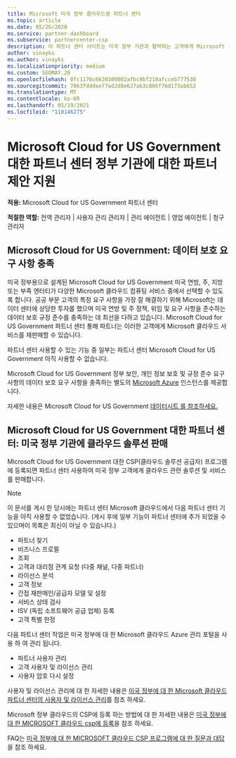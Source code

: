 ```yaml
---
title: Microsoft 미국 정부 클라우드용 파트너 센터
ms.topic: article
ms.date: 05/26/2020
ms.service: partner-dashboard
ms.subservice: partnercenter-csp
description: 이 파트너 센터 사이트는 미국 정부 기관과 협력하는 고객에게 Microsoft 클라우드 솔루션을 제공하는 Microsoft 파트너를 위한 것입니다.
author: vinayks
ms.author: vinayks
ms.localizationpriority: medium
ms.custom: SEOMAY.20
ms.openlocfilehash: 0fc1176c6620300002afbc9bf218afcceb777538
ms.sourcegitcommit: 7063fdddee77ad2d8e627ab3c806f76d173ab652
ms.translationtype: MT
ms.contentlocale: ko-KR
ms.lasthandoff: 05/19/2021
ms.locfileid: "110146275"
---
```

# <a name="partner-center-for-microsoft-cloud-for-us-government-supports-partner-offers-to-government-agencies"></a>Microsoft Cloud for US Government 대한 파트너 센터 정부 기관에 대한 파트너 제안 지원

**적용:** Microsoft Cloud for US Government 파트너 센터

**적절한 역할:** 전역 관리자 | 사용자 관리 관리자 | 관리 에이전트 | 영업 에이전트 | 청구 관리자

## <a name="microsoft-cloud-for-us-government-meeting-data-protection-requirements"></a>Microsoft Cloud for US Government: 데이터 보호 요구 사항 충족

미국 정부용으로 설계된 Microsoft Cloud for US Government 미국 연방, 주, 지방 또는 부족 엔터티가 다양한 Microsoft 클라우드 컴퓨팅 서비스 중에서 선택할 수 있도록 합니다. 공공 부문 고객의 특정 요구 사항을 가장 잘 해결하기 위해 Microsoft는 데이터 센터에 상당한 투자를 했으며 미국 연방 및 주 정책, 위임 및 요구 사항을 준수하는 데이터 보호 규정 준수를 충족하는 데 최선을 다하고 있습니다. Microsoft Cloud for US Government 파트너 센터 통해 파트너는 이러한 고객에게 Microsoft 클라우드 서비스를 재판매할 수 있습니다.

파트너 센터 사용할 수 있는 기능 중 일부는 파트너 센터 Microsoft Cloud for US Government 아직 사용할 수 없습니다.

Microsoft Cloud for US Government 정부 보안, 개인 정보 보호 및 규정 준수 요구 사항의 데이터 보호 요구 사항을 충족하는 별도의 [Microsoft Azure](https://azure.microsoft.com/overview/clouds/government/) 인스턴스를 제공합니다. 

자세한 내용은 Microsoft Cloud for US Government [데이터시트 를 참조하세요.](https://download.microsoft.com/download/C/9/C/C9CA3002-DFC4-4ADA-841F-DF42AEC042FB/Microsoft_Azure_Government_Datasheet_EN_US.PDF)

## <a name="partner-center-for-microsoft-cloud-for-us-government-selling-cloud-solutions-to-us-government-entities"></a>Microsoft Cloud for US Government 대한 파트너 센터: 미국 정부 기관에 클라우드 솔루션 판매

Microsoft Cloud for US Government 대한 CSP(클라우드 솔루션 공급자) 프로그램에 등록되면 파트너 센터 사용하여 미국 정부 고객에게 클라우드 관련 솔루션 및 서비스를 판매합니다. 

> [!NOTE]  
> 이 문서를 게시 한 당시에는 파트너 센터 Microsoft 클라우드에서 다음 파트너 센터 기능을 아직 사용할 수 없었습니다. (게시 후에 일부 기능이 파트너 센터에 추가 되었을 수 있으며이 목록은 최신이 아닐 수 있습니다.)

- 파트너 찾기
- 비즈니스 프로필
- 조회
- 고객과 대리점 관계 요청 (다중 채널, 다중 파트너)
- 라이선스 분석
- 고객 정보
- 간접 재판매인/공급자 모델 및 설정
- 서비스 상태 검사
- ISV (독립 소프트웨어 공급 업체) 등록
- 고객 특별 한정

다음 파트너 센터 작업은 미국 정부에 대 한 Microsoft 클라우드 Azure 관리 포털을 사용 하 여 관리 됩니다. 

- 파트너 사용자 관리
- 고객 사용자 및 라이선스 관리
- 사용자 암호 다시 설정

사용자 및 라이선스 관리에 대 한 자세한 내용은 [미국 정부에 대 한 Microsoft 클라우드 파트너 센터의 사용자 및 라이선스 관리](user-management-in-partner-center-for-microsoft-us-govt-cloud.md)를 참조 하세요.

Microsoft 정부 클라우드의 CSP에 등록 하는 방법에 대 한 자세한 내용은 [미국 정부에 대 한 MICROSOFT 클라우드 csp에 등록](enroll-in-csp-for-microsoft-us-govt-cloud.md)을 참조 하세요.

FAQ는 [미국 정부에 대 한 MICROSOFT 클라우드 CSP 프로그램에 대 한 질문과 대답](faq-for-us-govt-cloud.md)을 참조 하세요.
